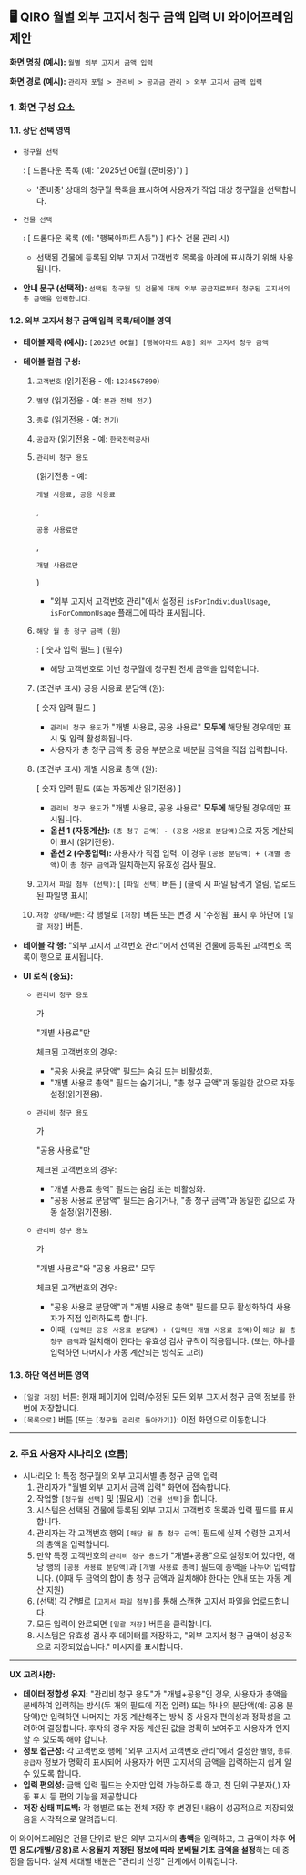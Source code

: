 ## 🖥️ QIRO 월별 외부 고지서 청구 금액 입력 UI 와이어프레임 제안

**화면 명칭 (예시):** `월별 외부 고지서 금액 입력`

**화면 경로 (예시):** `관리자 포털 > 관리비 > 공과금 관리 > 외부 고지서 금액 입력`

### 1. 화면 구성 요소

#### 1.1. 상단 선택 영역

- `청구월 선택`

  : [ 드롭다운 목록 (예: "2025년 06월 (준비중)") ]

  - '준비중' 상태의 청구월 목록을 표시하여 사용자가 작업 대상 청구월을 선택합니다.

- `건물 선택`

  : [ 드롭다운 목록 (예: "행복아파트 A동") ] (다수 건물 관리 시)

  - 선택된 건물에 등록된 외부 고지서 고객번호 목록을 아래에 표시하기 위해 사용됩니다.

- **안내 문구 (선택적):** `선택된 청구월 및 건물에 대해 외부 공급자로부터 청구된 고지서의 총 금액을 입력합니다.`

#### 1.2. 외부 고지서 청구 금액 입력 목록/테이블 영역

- **테이블 제목 (예시):** `[2025년 06월] [행복아파트 A동] 외부 고지서 청구 금액`

- **테이블 컬럼 구성:**

  1. `고객번호` (읽기전용 - 예: `1234567890`)

  2. `별명` (읽기전용 - 예: `본관 전체 전기`)

  3. `종류` (읽기전용 - 예: `전기`)

  4. `공급자` (읽기전용 - 예: `한국전력공사`)

  5. ```
     관리비 청구 용도
     ```

      (읽기전용 - 예: 

     ```
     개별 사용료, 공용 사용료
     ```

     , 

     ```
     공용 사용료만
     ```

     , 

     ```
     개별 사용료만
     ```

     )

     - "외부 고지서 고객번호 관리"에서 설정된 `isForIndividualUsage`, `isForCommonUsage` 플래그에 따라 표시됩니다.

  6. ```
     해당 월 총 청구 금액 (원)
     ```

     : [ 숫자 입력 필드 ] (필수)

     - 해당 고객번호로 이번 청구월에 청구된 전체 금액을 입력합니다.

  7. (조건부 표시) 공용 사용료 분담액 (원):

      [ 숫자 입력 필드 ]

     - `관리비 청구 용도`가 "개별 사용료, 공용 사용료" **모두에** 해당될 경우에만 표시 및 입력 활성화됩니다.
     - 사용자가 총 청구 금액 중 공용 부분으로 배분될 금액을 직접 입력합니다.

  8. (조건부 표시) 개별 사용료 총액 (원):

      [ 숫자 입력 필드 (또는 자동계산 읽기전용) ]

     - `관리비 청구 용도`가 "개별 사용료, 공용 사용료" **모두에** 해당될 경우에만 표시됩니다.
     - **옵션 1 (자동계산):** `(총 청구 금액) - (공용 사용료 분담액)`으로 자동 계산되어 표시 (읽기전용).
     - **옵션 2 (수동입력):** 사용자가 직접 입력. 이 경우 `(공용 분담액) + (개별 총액)`이 `총 청구 금액`과 일치하는지 유효성 검사 필요.

  9. `고지서 파일 첨부 (선택)`: [ `[파일 선택]` 버튼 ] (클릭 시 파일 탐색기 열림, 업로드된 파일명 표시)

  10. `저장 상태/버튼`: 각 행별로 `[저장]` 버튼 또는 변경 시 '수정됨' 표시 후 하단에 `[일괄 저장]` 버튼.

- **테이블 각 행:** "외부 고지서 고객번호 관리"에서 선택된 건물에 등록된 고객번호 목록이 행으로 표시됩니다.

- **UI 로직 (중요):**

  - ```
    관리비 청구 용도
    ```

    가 

    "개별 사용료"만

     체크된 고객번호의 경우:

    - "공용 사용료 분담액" 필드는 숨김 또는 비활성화.
    - "개별 사용료 총액" 필드는 숨기거나, "총 청구 금액"과 동일한 값으로 자동 설정(읽기전용).

  - ```
    관리비 청구 용도
    ```

    가 

    "공용 사용료"만

     체크된 고객번호의 경우:

    - "개별 사용료 총액" 필드는 숨김 또는 비활성화.
    - "공용 사용료 분담액" 필드는 숨기거나, "총 청구 금액"과 동일한 값으로 자동 설정(읽기전용).

  - ```
    관리비 청구 용도
    ```

    가 

    "개별 사용료"와 "공용 사용료" 모두

     체크된 고객번호의 경우:

    - "공용 사용료 분담액"과 "개별 사용료 총액" 필드를 모두 활성화하여 사용자가 직접 입력하도록 합니다.
    - 이때, `(입력된 공용 사용료 분담액) + (입력된 개별 사용료 총액)`이 `해당 월 총 청구 금액`과 일치해야 한다는 유효성 검사 규칙이 적용됩니다. (또는, 하나를 입력하면 나머지가 자동 계산되는 방식도 고려)

#### 1.3. 하단 액션 버튼 영역

- `[일괄 저장]` 버튼: 현재 페이지에 입력/수정된 모든 외부 고지서 청구 금액 정보를 한 번에 저장합니다.
- `[목록으로]` 버튼 (또는 `[청구월 관리로 돌아가기]`): 이전 화면으로 이동합니다.

------

### 2. 주요 사용자 시나리오 (흐름)

- 시나리오 1: 특정 청구월의 외부 고지서별 총 청구 금액 입력
  1. 관리자가 "월별 외부 고지서 금액 입력" 화면에 접속합니다.
  2. 작업할 `[청구월 선택]` 및 (필요시) `[건물 선택]`을 합니다.
  3. 시스템은 선택된 건물에 등록된 외부 고지서 고객번호 목록과 입력 필드를 표시합니다.
  4. 관리자는 각 고객번호 행의 `[해당 월 총 청구 금액]` 필드에 실제 수령한 고지서의 총액을 입력합니다.
  5. 만약 특정 고객번호의 `관리비 청구 용도`가 "개별+공용"으로 설정되어 있다면, 해당 행의 `[공용 사용료 분담액]`과 `[개별 사용료 총액]` 필드에 총액을 나누어 입력합니다. (이때 두 금액의 합이 총 청구 금액과 일치해야 한다는 안내 또는 자동 계산 지원)
  6. (선택) 각 건별로 `[고지서 파일 첨부]`를 통해 스캔한 고지서 파일을 업로드합니다.
  7. 모든 입력이 완료되면 `[일괄 저장]` 버튼을 클릭합니다.
  8. 시스템은 유효성 검사 후 데이터를 저장하고, "외부 고지서 청구 금액이 성공적으로 저장되었습니다." 메시지를 표시합니다.

------

**UX 고려사항:**

- **데이터 정합성 유지:** "관리비 청구 용도"가 "개별+공용"인 경우, 사용자가 총액을 분배하여 입력하는 방식(두 개의 필드에 직접 입력) 또는 하나의 분담액(예: 공용 분담액)만 입력하면 나머지는 자동 계산해주는 방식 중 사용자 편의성과 정확성을 고려하여 결정합니다. 후자의 경우 자동 계산된 값을 명확히 보여주고 사용자가 인지할 수 있도록 해야 합니다.
- **정보 접근성:** 각 고객번호 행에 "외부 고지서 고객번호 관리"에서 설정한 `별명`, `종류`, `공급자` 정보가 명확히 표시되어 사용자가 어떤 고지서의 금액을 입력하는지 쉽게 알 수 있도록 합니다.
- **입력 편의성:** 금액 입력 필드는 숫자만 입력 가능하도록 하고, 천 단위 구분자(,) 자동 표시 등 편의 기능을 제공합니다.
- **저장 상태 피드백:** 각 행별로 또는 전체 저장 후 변경된 내용이 성공적으로 저장되었음을 시각적으로 알려줍니다.

이 와이어프레임은 건물 단위로 받은 외부 고지서의 **총액**을 입력하고, 그 금액이 차후 **어떤 용도(개별/공용)로 사용될지 지정된 정보에 따라 분배될 기초 금액을 설정**하는 데 중점을 둡니다. 실제 세대별 배분은 "관리비 산정" 단계에서 이뤄집니다.

